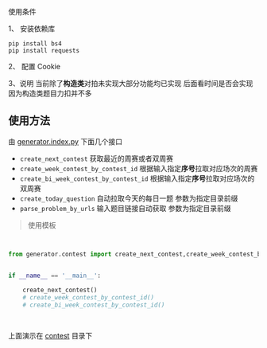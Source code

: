 使用条件

1、 安装依赖库

```commandline
pip install bs4
pip install requests
```

2、 配置 Cookie

3、说明
当前除了**构造类**对拍未实现大部分功能均已实现 后面看时间是否会实现 因为构造类题目力扣并不多



## 使用方法


由 [generator.index.py](./generator/index.py) 下面几个接口
 - `create_next_contest` 获取最近的周赛或者双周赛
 - `create_week_contest_by_contest_id` 根据输入指定**序号**拉取对应场次的周赛
 - `create_bi_week_contest_by_contest_id` 根据输入指定**序号**拉取对应场次的双周赛
 - `create_today_question` 自动拉取今天的每日一题 参数为指定目录前缀
 - `parse_problem_by_urls` 输入题目链接自动获取 参数为指定目录前缀

> 使用模板

```py


from generator.contest import create_next_contest,create_week_contest_by_contest_id,create_bi_week_contest_by_contest_id


if __name__ == '__main__':
    
    create_next_contest()
    # create_week_contest_by_contest_id()
    # create_bi_week_contest_by_contest_id()

    

```

上面演示在 [contest](./contest) 目录下

